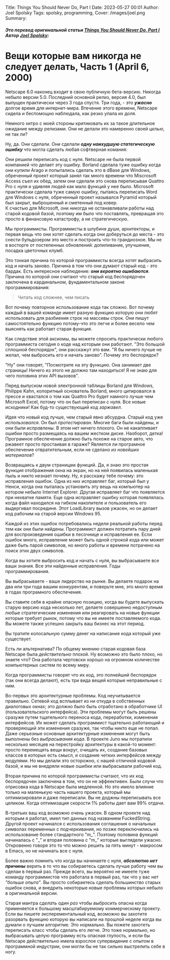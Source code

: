 Title: Things You Should Never Do, Part I
Date: 2023-05-27 00:01
Author: Joel Spolsky
Tags: spolsky, programming, 
Cover: /images/joel.png
Summary:

##### Это перевод оригинальной статьи [Things You Should Never Do, Part I][1] Автор [Joel Spolsky][2]: 

[1]:https://www.joelonsoftware.com/2000/04/06/things-you-should-never-do-part-i/?utm_source=pocket_saves
[2]:https://www.joelonsoftware.com/about-me/

# Вещи которые вам никогда не следует делать, Часть 1 (April 6, 2000)

Netscape 6.0 наконец входит в свою публичную бета-версию. Никогда небыло версии 5.0. Последний оcновной релиз, версия 4.0, был выпущен практически через 3 года спустя. Три года, - это ***ужасно*** долгое время для интернет-мира. Втечение этого времени, Netscape сидела и беспомощно наблюдала, как резко упала их доля.

Немного хитро с моей стороны критиковать их за такое длительное ожидание между релизами. Они не делали это намеренно своей *целью*, не так ли?

Ну, да. Они сделали. Они сделали ***одну наихудшую статегическую ошибку*** что могла сделать любая софтверная комания:

Они решили переписать код с нуля. Netscape не была первой компанией что делает эту ошибку. Borland сделала туже ошибку когда они купили Arago и попытались сделать это в dBase для Windows, обреченный проект который занял так много времени что Miscrosoft Access съел их обед, затем они сделали это снова переписывая Quattro Pro с нуля и удивляя людей как мало функций у нее было. Microsoft практически сделала туже самую ошибку, пытаясь переписать Word для Windows с нуля, обреченный проект назывался Pyramid который был закрыт, выброшенный и сметенный под ковер.  
К счастью для Microsoft, они никогда не останавливали работы над старой кодовой базой, поэтому им было что поставлять, превращая это просто в финансовую катастрофу, а не стратегическую.

Мы программисты. Программисты в шлубине души, архитекторы, и первая вещь что они хотят сделать когда они доберуться до места - это снести бульдозером это место и построить что-то грандиозное. Мы не в восторге от постепенных обновлений: допиливание, улучшение, посадка цветочных клумб.

Это тонкая причина по которой программисты всегда хотят выбрасить код и начать заново. Причина в том что они думают старый код - это бардак. Есть интересное наблюдение: ***они вероятно ошибаются***. Причина по которой они считают что старый код беспорядочен заключена в кардинальном, фундаментальном законе программирования:

>Читать код сложнее, чем писать

Вот почему повторное использование кода так сложно. Вот почему каждый в вашей команде имеет разную функцию которую они любят использовать для разбиения строк на массивы строк. Они пишут самостоятельно функцию потому-что это легче и более весело чем выяснять как работает старая функция.

Как следствие этой аксиомы, вы можете спросить практически любого программиста сегодня о коде над которым они работают. "Это большой сплошной беспорядок", они расскажут это вам. "Я бы ничего лучше не желал, чем выбросить его и начать заново".
Почему это беспорядок?

"Ну" они говорят, "Посмотрите на эту функцию. Она занимает две страницы! Ничего из этого не должно там находиться! Я не знаю для чего половина этих API вызовов".

Перед выпуском новой электронной таблицы Borland для Windows, Philippe Kahn, колоритный основатель Borland, много цитировался в прессе и хвастался о том как Quattro Pro будет намного лучше чем Microsoft Excel, потому что он был переписан с нуля. Все новые исходники! Как буд-то существующий код *заржавел*.

Идея что новый код лучше, чем старый явно абсурдна. Старый код уже *использовался*. Он был *протестирован*. Многие баги были найдены, и они были *исправлены*. В этом нет ничего плохого. Он не какапливает ошибки просто размещаясь на вашем жестком диске. Наоборот, детка! Програмное обеспечение должно быть похоже на старое авто, что ржавеет просто простаивая в гараже? Является ли програмное обеспечение отвратительным, если не сделано *из новейших материалов*? 

Возвращаясь к двум страницам функций. Да, я знаю это простая функция отображения окна на экран, но на ней появилась маленькая пыль и никто незнает почему. Ну, я расскажу тебе почему: это исправления ошибок. Одна из них исправляет баг, который был у Ненси, когда она пыталась установить эту вещь на компьютер на котором небыло Internet Explorer. Другая исправляет баг что появляется при нехватке памяти. Еще одна исправляет ошибку которая появлялась когда файл находился на гибком накопителе и пользователь его выдергивал посредине. Этот LoadLibrary вызов ужасен, но он делает код рабочим на старой версии Windows 95.

Каждой из этих ошибок потребовались недели реальной работы перед тем как они были найдены. Программист должен потратить пару дней для воспроизведения ошибки в песочнице и исправления ее. Если ошибок много, исправление может быть одной строкой кода или может даже быть парой символов, но много работы и времени потрачено на поиск этих двух символов.

Когда вы хотите выбросить код и начать с нуля, вы выбрасываете все ваши знания. Все эти найденные исправления. Годы программирования.

Вы выбрасываете - ваше лидерство на рынке. Вы делаете подарок на два или три года вашим конкурентам, и поверьте мне, это *много* время в годах програмного обеспечения.

Вы ставите себя в крайне опасную позицию, когда вы будете выпускать старую версию кода несколько лет, делаете совершенно недоступным любые стратегические изменения или реагировать на новые функции которые требует рынок, потому что вы не имеете поставляемого кода. Вы можете также успешно закрыть ваш бизнес на этот период.

Вы тратите колосальную сумму денег на написание кода который уже существует.

Есть ли альтернатива? По общему мнению старая кодовая база Netscape была *действительно* плохой. Ну возможно это было плохо, но знаете что? Она работала чертовски хорошо на огромном количестве компьютерных систем по всему миру.

Когда программисты говорят что их код, это полнейший беспорядок (так они всегда делают), есть три вида вещей которые неправильные с ним.

Во-первых это архитектурные проблемы. Код неучитывается правильно. Сетевой код всплывает из ни откуда в собственных диалоговых окнах; это должно было быть отработано в обработчике UI (пользовательского интерфейса). Эти проблемы могут быть решены сразуже путем тщательного переноса кода, переработки, изменения интерфейсов. Их может сделать программист тщательно работающий и проверяющий эти изменения сразуже, так чтобы никто еще не попал. Даже серьезные основные архитектурные изменения могут быть выполнены без *выбрасывания кода*. В проекте Juno мы потратили несколько месяцев на перестройку архитектуры в какой-то момент: просто перемещять вещи вокруг, очищать их, создание базовых классов в которых есть смысл, и создание четких интерфейсов между модулями. Но мы делали это осторожно, с нашей отличной кодовой базой, и мы не внедряли новые ошибки или выбрасывали рабочий код.

Вторая причина по которой программисты считают, что их код беспорядочен заключена в том, что он не эффеективен. Были случи что отрисовка кода в Netscape была медленной. Но это имело влияние только на маленькую часть нашего проекта, который мы оптимизировали и даже переписали. Вы не доджны переписывать все целиком. Когда оптимизация скорости 1% работы дает вам 99% отдачи.

В-третьих ваш код возможно очень ужасен. В одном проекте над которым я работал, имел тип данных под названием FuckedString. Другой проект начинался с использования соглашения о начальных символах переменных с подчеркивания, но позже переключились на использование более стандартного "m_". Поэтому половина функций начиналась с "_" и вторая половина с "m\_" которые выглядели ужасно. Откровенно говоря это то что можно решить за пять минут - макросом в Emacs, но не начинать все с нуля.

Более важно помнить что когда вы начинаете с нуля, ***абсолютно нет причины*** верить в то что вы собираетесь сделать лучше работу чем вы сделаи в первый раз. Прежде всего, вы вероятно не имеете туже команду программистов что работала в первый раз, так что у вас нет *"больше опыта"*. Вы просто собираетесь сделать большинство старых ошибок снова, и внедрить некоторые новые проблемы которых небыло в оригинальной версии.

Старая мантра *сделать один раз чтобы выбросить* опасна когда применяется к большому масштабируемому коммерческому проекту. Если вы пишете эксперементальный код, возможно вы захотите разорвать функцию которую вы написали на прошлой неделе когда вы думали о лучшем алгоритме. Это нормально. Вы пожете захотеть переписать класс чтобы сделать его легче. Это тоже нормально, но выбрасывать целую программу есть опасная глупость, и если бы Netscape действительно имела взрослое супервидение с опытом в программной индустрии, они могли бы не так сильно выстрелить себе в ногу.